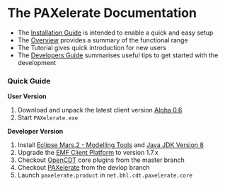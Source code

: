 # The PAXelerate Documentation

* The [Installation Guide](installation.md) is intended to enable a quick and easy setup 
* The [Overview](overview.md) provides a summary of the functional range
* The Tutorial gives quick introduction for new users
* The [Developers Guide](developer.md) summarises useful tips to get started with the development

### Quick Guide ###

**User Version**

1. Download and unpack the latest client version [Alpha 0.6](https://github.com/BauhausLuftfahrt/PAXelerate/releases/tag/alpha-0.6)
2. Start `PAXelerate.exe`

**Developer Version**

1. Install [Eclipse Mars.2 - Modelling Tools](http://www.eclipse.org/downloads/) and [Java JDK Version 8](http://www.oracle.com/technetwork/java/javase/downloads/index.html)
2. Upgrade the [EMF Client Platform](http://www.eclipse.org/ecp/download.html) to version 1.7.x 
3. Checkout [OpenCDT](http://bitbucket.org/opencdt/opencdt) core plugins from the master branch
4. Checkout [PAXelerate](http://github.com/BauhausLuftfahrt/PAXelerate) from the devlop branch
5. Launch `paxelerate.product` in `net.bhl.cdt.paxelerate.core`
